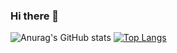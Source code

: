 ### Hi there 👋

![Anurag's GitHub stats](https://github-readme-stats.vercel.app/api?username=jeremygovi&show_icons=true&theme=transparent&count_private=true)
[![Top Langs](https://github-readme-stats.vercel.app/api/top-langs/?username=anuraghazra)](https://github.com/anuraghazra/github-readme-stats)
